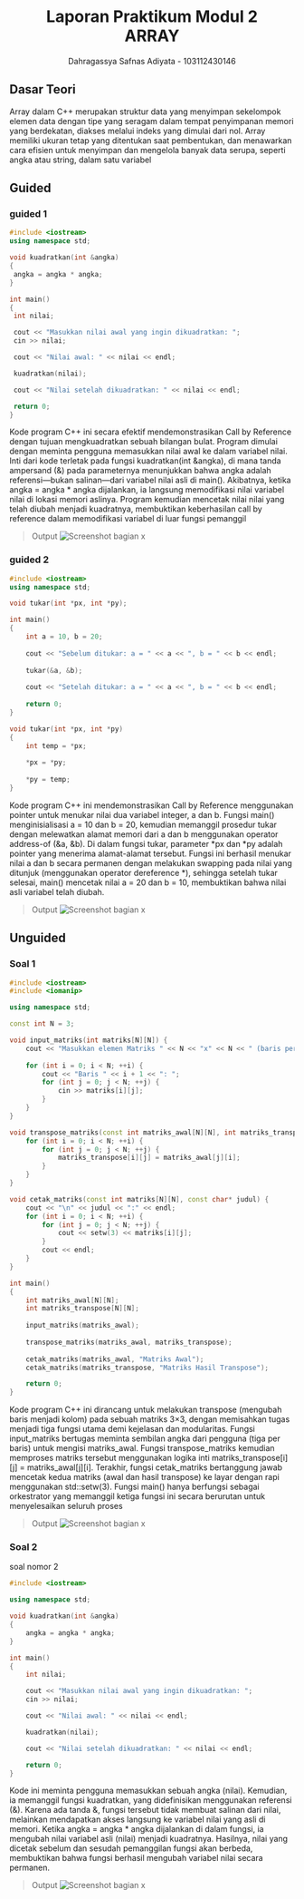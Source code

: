 # <h1 align="center">Laporan Praktikum Modul 2 <br> ARRAY </h1>
<p align="center">Dahragassya Safnas Adiyata - 103112430146</p>

## Dasar Teori

Array dalam C++ merupakan struktur data yang menyimpan sekelompok elemen data dengan tipe yang seragam dalam tempat penyimpanan memori yang berdekatan, diakses melalui indeks yang dimulai dari nol. Array memiliki ukuran tetap yang ditentukan saat pembentukan, dan menawarkan cara efisien untuk menyimpan dan mengelola banyak data serupa, seperti angka atau string, dalam satu variabel


## Guided

### guided 1
   ```c++
#include <iostream>
using namespace std;

void kuadratkan(int &angka)
{
    angka = angka * angka;
}

int main()
{
    int nilai;

    cout << "Masukkan nilai awal yang ingin dikuadratkan: ";
    cin >> nilai;

    cout << "Nilai awal: " << nilai << endl;

    kuadratkan(nilai);

    cout << "Nilai setelah dikuadratkan: " << nilai << endl;

    return 0;
}

```

Kode program C++ ini secara efektif mendemonstrasikan Call by Reference dengan tujuan mengkuadratkan sebuah bilangan bulat. Program dimulai dengan meminta pengguna memasukkan nilai awal ke dalam variabel nilai. Inti dari kode terletak pada fungsi kuadratkan(int &angka), di mana tanda ampersand (&) pada parameternya menunjukkan bahwa angka adalah referensi—bukan salinan—dari variabel nilai asli di main(). Akibatnya, ketika angka = angka * angka dijalankan, ia langsung memodifikasi nilai variabel nilai di lokasi memori aslinya. Program kemudian mencetak nilai nilai yang telah diubah menjadi kuadratnya, membuktikan keberhasilan call by reference dalam memodifikasi variabel di luar fungsi pemanggil

> Output
> ![Screenshot bagian x](outputmodul2/Screenshot_guided1.png)



### guided 2


```c++
#include <iostream>
using namespace std;

void tukar(int *px, int *py);

int main()
{   
    int a = 10, b = 20;
    
    cout << "Sebelum ditukar: a = " << a << ", b = " << b << endl; 
    
    tukar(&a, &b); 
    
    cout << "Setelah ditukar: a = " << a << ", b = " << b << endl;
    
    return 0;
}

void tukar(int *px, int *py)
{
    int temp = *px; 
    
    *px = *py; 
    
    *py = temp; 
}
```
Kode program C++ ini mendemonstrasikan Call by Reference menggunakan pointer untuk menukar nilai dua variabel integer, a dan b. Fungsi main() menginisialisasi a = 10 dan b = 20, kemudian memanggil prosedur tukar dengan melewatkan alamat memori dari a dan b menggunakan operator address-of (&a, &b). Di dalam fungsi tukar, parameter *px dan *py adalah pointer yang menerima alamat-alamat tersebut. Fungsi ini berhasil menukar nilai a dan b secara permanen dengan melakukan swapping pada nilai yang ditunjuk (menggunakan operator dereference *), sehingga setelah tukar selesai, main() mencetak nilai a = 20 dan b = 10, membuktikan bahwa nilai asli variabel telah diubah.

> Output
> ![Screenshot bagian x](output/Screenshot_guided2.png)


## Unguided

### Soal 1

```c++
#include <iostream>
#include <iomanip>

using namespace std;

const int N = 3;

void input_matriks(int matriks[N][N]) {
    cout << "Masukkan elemen Matriks " << N << "x" << N << " (baris per baris):" << endl;
    
    for (int i = 0; i < N; ++i) {
        cout << "Baris " << i + 1 << ": ";
        for (int j = 0; j < N; ++j) {
            cin >> matriks[i][j];
        }
    }
}

void transpose_matriks(const int matriks_awal[N][N], int matriks_transpose[N][N]) {
    for (int i = 0; i < N; ++i) {
        for (int j = 0; j < N; ++j) {
            matriks_transpose[i][j] = matriks_awal[j][i];
        }
    }
}

void cetak_matriks(const int matriks[N][N], const char* judul) {
    cout << "\n" << judul << ":" << endl;
    for (int i = 0; i < N; ++i) {
        for (int j = 0; j < N; ++j) {
            cout << setw(3) << matriks[i][j];
        }
        cout << endl;
    }
}

int main()
{
    int matriks_awal[N][N];
    int matriks_transpose[N][N];
    
    input_matriks(matriks_awal);
    
    transpose_matriks(matriks_awal, matriks_transpose);
    
    cetak_matriks(matriks_awal, "Matriks Awal");
    cetak_matriks(matriks_transpose, "Matriks Hasil Transpose");

    return 0;
}
```
>

Kode program C++ ini dirancang untuk melakukan transpose (mengubah baris menjadi kolom) pada sebuah matriks 3×3, dengan memisahkan tugas menjadi tiga fungsi utama demi kejelasan dan modularitas. Fungsi input_matriks bertugas meminta sembilan angka dari pengguna (tiga per baris) untuk mengisi matriks_awal. Fungsi transpose_matriks kemudian memproses matriks tersebut menggunakan logika inti matriks_transpose[i][j] = matriks_awal[j][i]. Terakhir, fungsi cetak_matriks bertanggung jawab mencetak kedua matriks (awal dan hasil transpose) ke layar dengan rapi menggunakan std::setw(3). Fungsi main() hanya berfungsi sebagai orkestrator yang memanggil ketiga fungsi ini secara berurutan untuk menyelesaikan seluruh proses
> Output
> ![Screenshot bagian x](outputmodul2/Screenshot_unguided1.png)



### Soal 2

soal nomor 2

```c++
#include <iostream>

using namespace std;

void kuadratkan(int &angka)
{
    angka = angka * angka;
}

int main()
{
    int nilai;

    cout << "Masukkan nilai awal yang ingin dikuadratkan: ";
    cin >> nilai;

    cout << "Nilai awal: " << nilai << endl;

    kuadratkan(nilai);

    cout << "Nilai setelah dikuadratkan: " << nilai << endl;

    return 0;
}
```

Kode ini meminta pengguna memasukkan sebuah angka (nilai). Kemudian, ia memanggil fungsi kuadratkan, yang didefinisikan menggunakan referensi (&). Karena ada tanda &, fungsi tersebut tidak membuat salinan dari nilai, melainkan mendapatkan akses langsung ke variabel nilai yang asli di memori. Ketika angka = angka * angka dijalankan di dalam fungsi, ia mengubah nilai variabel asli (nilai) menjadi kuadratnya. Hasilnya, nilai yang dicetak sebelum dan sesudah pemanggilan fungsi akan berbeda, membuktikan bahwa fungsi berhasil mengubah variabel nilai secara permanen.

> Output
> ![Screenshot bagian x](outputmodul2/Screenshot_unguided1.png)
